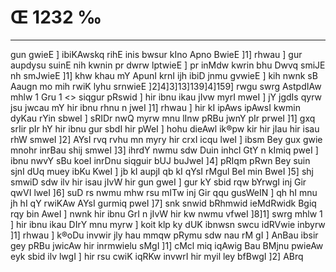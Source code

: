 # Œ 1232 ‰
---
gun gwieE ] ibiKAwskq rihE inis bwsur kIno Apno BwieE ]1] rhwau
] gur aupdysu suinE nih kwnin pr dwrw lptwieE ] pr inMdw kwrin bhu
Dwvq smiJE nh smJwieE ]1] khw khau mY ApunI krnI ijh ibiD
jnmu gvwieE ] kih nwnk sB Aaugn mo mih rwiK lyhu srnwieE
]2]4]3]13]139]4]159]
rwgu swrg AstpdIAw mhlw 1 Gru 1
<> siqgur pRswid ]
hir ibnu ikau jIvw myrI mweI ] jY jgdIs qyrw jsu jwcau mY hir ibnu
rhnu n jweI ]1] rhwau ] hir kI ipAws ipAwsI kwmin dyKau rYin
sbweI ] sRIDr nwQ myrw mnu lInw pRBu jwnY pIr prweI ]1] gxq srIir
pIr hY hir ibnu gur sbdI hir pWeI ] hohu dieAwl ik®pw kir hir jIau
hir isau rhW smweI ]2] AYsI rvq rvhu mn myry hir crxI icqu lweI ]
ibsm Bey gux gwie mnohr inrBau shij smweI ]3] ihrdY nwmu sdw Duin
inhcl GtY n kImiq pweI ] ibnu nwvY sBu koeI inrDnu siqguir bUJ
buJweI ]4] pRIqm pRwn Bey suin sjnI dUq muey ibKu KweI ] jb kI aupjI
qb kI qYsI rMgul BeI min BweI ]5] shj smwiD sdw ilv hir isau jIvW
hir gun gweI ] gur kY sbid rqw bYrwgI inj Gir qwVI lweI ]6] suD
rs nwmu mhw rsu mITw inj Gir qqu gusWeIN ] qh hI mnu jh hI qY rwiKAw
AYsI gurmiq pweI ]7] snk snwid bRhmwid ieMdRwidk Bgiq rqy bin
AweI ] nwnk hir ibnu GrI n jIvW hir kw nwmu vfweI ]8]1] swrg
mhlw 1 ] hir ibnu ikau DIrY mnu myrw ] koit klp ky dUK ibnwsn swcu
idRVwie inbyrw ]1] rhwau ] k®oDu invwir jly hau mmqw pRymu sdw nau rM gI
] AnBau ibsir gey pRBu jwicAw hir inrmwielu sMgI ]1] cMcl miq
iqAwig Bau BMjnu pwieAw eyk sbid ilv lwgI ] hir rsu cwiK iqRKw
invwrI hir myil ley bfBwgI ]2] ABrq
####

